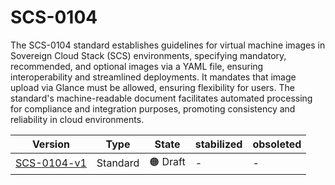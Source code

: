 # SCS-0104

The SCS-0104 standard establishes guidelines for virtual machine images in Sovereign Cloud Stack (SCS) environments, specifying mandatory, recommended, and optional images via a YAML file, ensuring interoperability and streamlined deployments. It mandates that image upload via Glance must be allowed, ensuring flexibility for users. The standard's machine-readable document facilitates automated processing for compliance and integration purposes, promoting consistency and reliability in cloud environments.

| Version                                               | Type     | State    | stabilized | obsoleted |
| ----------------------------------------------------- | -------- | -------- | ---------- | --------- |
| [SCS-0104-v1](/standards/scs-0104-v1-standard-images) | Standard | 🟠 Draft | -          | -         |
